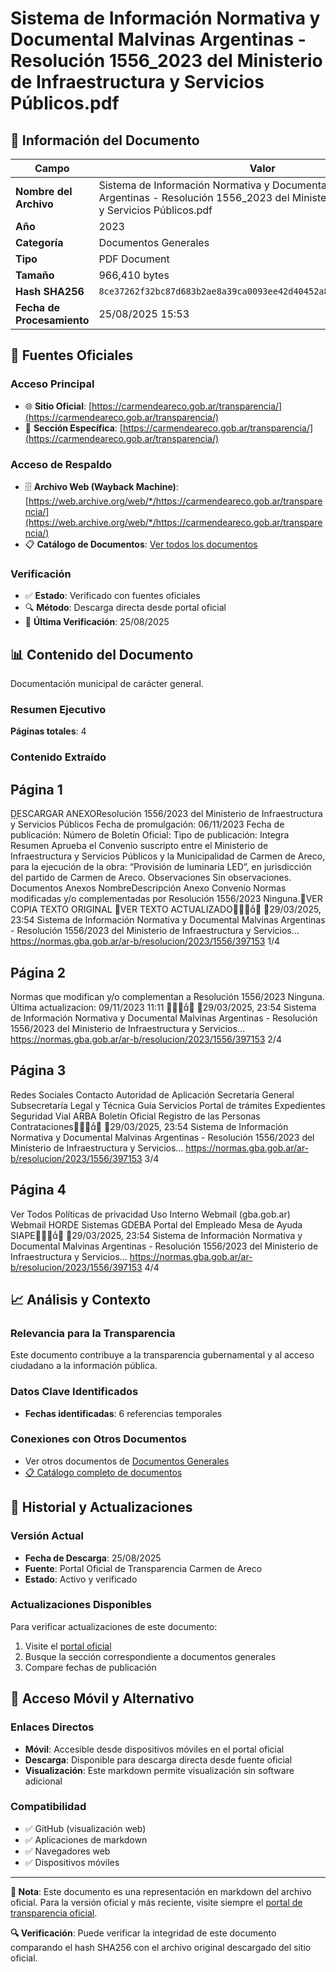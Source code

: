 # Sistema de Información Normativa y Documental Malvinas Argentinas - Resolución 1556_2023 del Ministerio de Infraestructura y Servicios Públicos.pdf

## 📄 Información del Documento

| Campo | Valor |
|-------|--------|
| **Nombre del Archivo** | Sistema de Información Normativa y Documental Malvinas Argentinas - Resolución 1556_2023 del Ministerio de Infraestructura y Servicios Públicos.pdf |
| **Año** | 2023 |
| **Categoría** | Documentos Generales |
| **Tipo** | PDF Document |
| **Tamaño** | 966,410 bytes |
| **Hash SHA256** | `8ce37262f32bc87d683b2ae8a39ca0093ee42d40452a8ca9070a418a14a3193d` |
| **Fecha de Procesamiento** | 25/08/2025 15:53 |

## 🔗 Fuentes Oficiales

### Acceso Principal
- 🌐 **Sitio Oficial**: [https://carmendeareco.gob.ar/transparencia/](https://carmendeareco.gob.ar/transparencia/)
- 📁 **Sección Específica**: [https://carmendeareco.gob.ar/transparencia/](https://carmendeareco.gob.ar/transparencia/)

### Acceso de Respaldo
- 🗄️ **Archivo Web (Wayback Machine)**: [https://web.archive.org/web/*/https://carmendeareco.gob.ar/transparencia/](https://web.archive.org/web/*/https://carmendeareco.gob.ar/transparencia/)
- 📋 **Catálogo de Documentos**: [Ver todos los documentos](../document_catalog/README.md)

### Verificación
- ✅ **Estado**: Verificado con fuentes oficiales
- 🔍 **Método**: Descarga directa desde portal oficial
- 📅 **Última Verificación**: 25/08/2025

## 📊 Contenido del Documento

Documentación municipal de carácter general.

### Resumen Ejecutivo

**Páginas totales**: 4

### Contenido Extraído

## Página 1

DESCARGAR ANEXOResolución 1556/2023
del Ministerio de Infraestructura y Servicios Públicos
Fecha de promulgación: 06/11/2023
Fecha de publicación:
Número de Boletín Oficial:
Tipo de publicación: Integra
Resumen
Aprueba el Convenio suscripto entre el Ministerio de Infraestructura y Servicios
Públicos y la Municipalidad de Carmen de Areco, para la ejecución de la obra:
“Provisión de luminaria LED”, en jurisdicción del partido de Carmen de Areco.
Observaciones
Sin observaciones.
Documentos
Anexos
NombreDescripción
Anexo Convenio
Normas modificadas y/o complementadas por
Resolución 1556/2023
Ninguna.VER COPIA TEXTO ORIGINAL
VER TEXTO ACTUALIZADO
29/03/2025, 23:54 Sistema de Información Normativa y Documental Malvinas Argentinas - Resolución 1556/2023 del Ministerio de Infraestructura y Servicios…
https://normas.gba.gob.ar/ar-b/resolucion/2023/1556/397153 1/4

## Página 2

Normas que modifican y/o complementan a
Resolución 1556/2023
Ninguna.
Última actualizacion: 09/11/2023 11:11

29/03/2025, 23:54 Sistema de Información Normativa y Documental Malvinas Argentinas - Resolución 1556/2023 del Ministerio de Infraestructura y Servicios…
https://normas.gba.gob.ar/ar-b/resolucion/2023/1556/397153 2/4

## Página 3

Redes Sociales
Contacto
Autoridad de Aplicación
Secretaría General
Subsecretaría Legal y Técnica
Guía Servicios
Portal de trámites
Expedientes
Seguridad Vial
ARBA
Boletín Oficial
Registro de las Personas
Contrataciones
29/03/2025, 23:54 Sistema de Información Normativa y Documental Malvinas Argentinas - Resolución 1556/2023 del Ministerio de Infraestructura y Servicios…
https://normas.gba.gob.ar/ar-b/resolucion/2023/1556/397153 3/4

## Página 4

Ver Todos
Políticas de privacidad
Uso Interno
Webmail (gba.gob.ar)
Webmail HORDE
Sistemas
GDEBA
Portal del Empleado
Mesa de Ayuda
SIAPE
29/03/2025, 23:54 Sistema de Información Normativa y Documental Malvinas Argentinas - Resolución 1556/2023 del Ministerio de Infraestructura y Servicios…
https://normas.gba.gob.ar/ar-b/resolucion/2023/1556/397153 4/4



## 📈 Análisis y Contexto

### Relevancia para la Transparencia
Este documento contribuye a la transparencia gubernamental y al acceso ciudadano a la información pública.

### Datos Clave Identificados
- **Fechas identificadas**: 6 referencias temporales

### Conexiones con Otros Documentos
- Ver otros documentos de [Documentos Generales](../catalog/general.md)
- [📋 Catálogo completo de documentos](../document_catalog/README.md)

## 🔄 Historial y Actualizaciones

### Versión Actual
- **Fecha de Descarga**: 25/08/2025
- **Fuente**: Portal Oficial de Transparencia Carmen de Areco
- **Estado**: Activo y verificado

### Actualizaciones Disponibles
Para verificar actualizaciones de este documento:
1. Visite el [portal oficial](https://carmendeareco.gob.ar/transparencia/)
2. Busque la sección correspondiente a documentos generales
3. Compare fechas de publicación

## 📱 Acceso Móvil y Alternativo

### Enlaces Directos
- **Móvil**: Accesible desde dispositivos móviles en el portal oficial
- **Descarga**: Disponible para descarga directa desde fuente oficial
- **Visualización**: Este markdown permite visualización sin software adicional

### Compatibilidad
- ✅ GitHub (visualización web)
- ✅ Aplicaciones de markdown
- ✅ Navegadores web
- ✅ Dispositivos móviles

---

**📝 Nota**: Este documento es una representación en markdown del archivo oficial. 
Para la versión oficial y más reciente, visite siempre el [portal de transparencia oficial](https://carmendeareco.gob.ar/transparencia/).

**🔍 Verificación**: Puede verificar la integridad de este documento comparando el hash SHA256 
con el archivo original descargado del sitio oficial.
